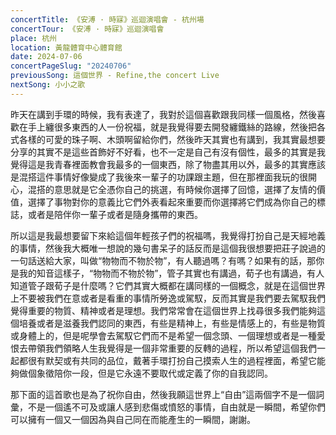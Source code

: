 ```yaml
---
concertTitle: 《安溥 · 時寐》巡迴演唱會 - 杭州場
concertTour: 《安溥 · 時寐》巡迴演唱會
place: 杭州
location: 黃龍體育中心體育館
date: 2024-07-06
concertPageSlug: "20240706"
previousSong: 這個世界 - Refine,the concert Live
nextSong: 小小之歌
---
```

昨天在講到手環的時候，我有表達了，我對於這個喜歡跟我同樣一個風格，然後喜歡在手上纏很多東西的人一份祝福，就是我覺得要去開發纏鐵絲的路線，然後把各式各樣的可愛的珠子啊、木頭啊留給你們，然後昨天其實也有講到，我其實最想要分享的其實不是這些首飾好不好看，也不一定是自己有沒有個性，最多的其實是我覺得這是我青春裡面教會我最多的一個東西，除了物盡其用以外，最多的其實應該是混搭這件事情好像變成了我後來一輩子的功課跟主題，但在那裡面我玩的很開心，混搭的意思就是它全憑你自己的挑選，有時候你選擇了回憶，選擇了友情的價值，選擇了事物對你的意義比它們外表看起來重要而你選擇將它們成為你自己的標誌，或者是陪伴你一輩子或者是隨身攜帶的東西。

所以這是我最想要留下來給這個年輕孩子們的祝福嗎，我覺得打扮自己是天經地義的事情，然後我大概唯一想說的幾句書呆子的話反而是這個我很想要把莊子說過的一句話送給大家，叫做“物物而不物於物”，有人聽過嗎？有嗎？如果有的話，那你是我的知音這樣子，“物物而不物於物”，管子其實也有講過，荀子也有講過，有人知道管子跟荀子是什麼嗎？它們其實大概都在講同樣的一個概念，就是在這個世界上不要被我們在意或者是看重的事情所勞逸或駕馭，反而其實是我們要去駕馭我們覺得重要的物質、精神或者是理想。我們常常會在這個世界上找尋很多我們能夠這個培養或者是滋養我們認同的東西，有些是精神上，有些是情感上的，有些是物質或身體上的，但是呢學會去駕馭它們而不是希望一個念頭、一個理想或者是一種愛恨去帶領我們領略人生我覺得是一個非常重要的反轉的過程，所以希望這個我們一起都很有默契或有共同的品位，戴著手環打扮自己摸索人生的過程裡面，希望它能夠做個象徵陪你一段，但是它永遠不要取代或定義了你的自我認同。

那下面的這首歌也是為了祝你自由，然後我願這世界上“自由”這兩個字不是一個詞彙，不是一個遙不可及或讓人感到悲傷或憤怒的事情，自由就是一瞬間，希望你們可以擁有一個又一個因為與自己同在而能產生的一瞬間，謝謝。